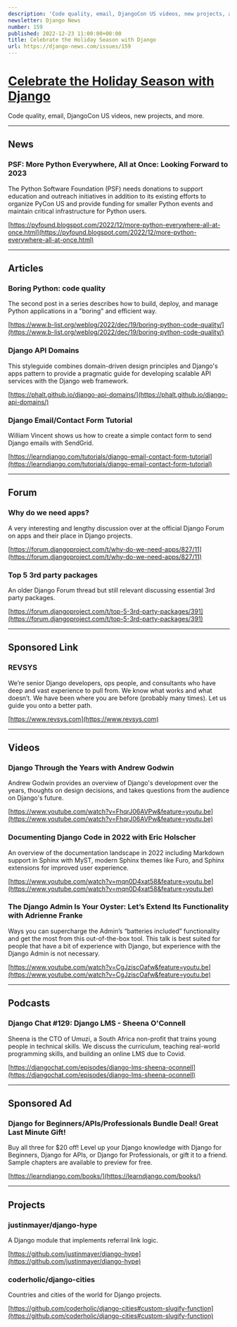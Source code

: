 ```yaml
---
description: 'Code quality, email, DjangoCon US videos, new projects, and more. '
newsletter: Django News
number: 159
published: 2022-12-23 11:00:00+00:00
title: Celebrate the Holiday Season with Django
url: https://django-news.com/issues/159
---
```


# [Celebrate the Holiday Season with Django](https://django-news.com/issues/159)

Code quality, email, DjangoCon US videos, new projects, and more. 

----

## News

### PSF: More Python Everywhere, All at Once: Looking Forward to 2023

<p>The Python Software Foundation (PSF) needs donations to support education and outreach initiatives in addition to its existing efforts to organize PyCon US and provide funding for smaller Python events and maintain critical infrastructure for Python users.</p>

[https://pyfound.blogspot.com/2022/12/more-python-everywhere-all-at-once.html](https://pyfound.blogspot.com/2022/12/more-python-everywhere-all-at-once.html)

----

## Articles

### Boring Python: code quality

<p>The second post in a series describes how to build, deploy, and manage Python applications in a "boring" and efficient way.</p>

[https://www.b-list.org/weblog/2022/dec/19/boring-python-code-quality/](https://www.b-list.org/weblog/2022/dec/19/boring-python-code-quality/)

### Django API Domains

<p>This styleguide combines domain-driven design principles and Django's apps pattern to provide a pragmatic guide for developing scalable API services with the Django web framework.</p>

[https://phalt.github.io/django-api-domains/](https://phalt.github.io/django-api-domains/)

### Django Email/Contact Form Tutorial

<p>William Vincent shows us how to create a simple contact form to send Django emails with SendGrid.</p>

[https://learndjango.com/tutorials/django-email-contact-form-tutorial](https://learndjango.com/tutorials/django-email-contact-form-tutorial)

----

## Forum

### Why do we need apps?

<p>A very interesting and lengthy discussion over at the official Django Forum on apps and their place in Django projects.</p>

[https://forum.djangoproject.com/t/why-do-we-need-apps/827/11](https://forum.djangoproject.com/t/why-do-we-need-apps/827/11)

### Top 5 3rd party packages

<p>An older Django Forum thread but still relevant discussing essential 3rd party packages.</p>

[https://forum.djangoproject.com/t/top-5-3rd-party-packages/391](https://forum.djangoproject.com/t/top-5-3rd-party-packages/391)

----

## Sponsored Link

### REVSYS

<p>We’re senior Django developers, ops people, and consultants who have deep and vast experience to pull from. We know what works and what doesn’t. We have been where you are before (probably many times). Let us guide you onto a better path.</p>

[https://www.revsys.com](https://www.revsys.com)

----

## Videos

### Django Through the Years with Andrew Godwin

<p>Andrew Godwin provides an overview of Django's development over the years, thoughts on design decisions, and takes questions from the audience on Django's future.</p>

[https://www.youtube.com/watch?v=FhqrJ06AVPw&feature=youtu.be](https://www.youtube.com/watch?v=FhqrJ06AVPw&feature=youtu.be)

### Documenting Django Code in 2022 with Eric Holscher 

<p>An overview of the documentation landscape in 2022 including Markdown support in Sphinx with MyST, modern Sphinx themes like Furo, and Sphinx extensions for improved user experience.</p>

[https://www.youtube.com/watch?v=mqn0D4xat58&feature=youtu.be](https://www.youtube.com/watch?v=mqn0D4xat58&feature=youtu.be)

### The Django Admin Is Your Oyster: Let’s Extend Its Functionality with Adrienne Franke

<p>Ways you can supercharge the Admin’s “batteries included” functionality and get the most from this out-of-the-box tool. This talk is best suited for people that have a bit of experience with Django, but experience with the Django Admin is not necessary.</p>

[https://www.youtube.com/watch?v=CgJziscOafw&feature=youtu.be](https://www.youtube.com/watch?v=CgJziscOafw&feature=youtu.be)

----

## Podcasts

### Django Chat #129: Django LMS - Sheena O'Connell

<p>Sheena is the CTO of Umuzi, a South Africa non-profit that trains young people in technical skills. We discuss the curriculum, teaching real-world programming skills, and building an online LMS due to Covid.</p>

[https://djangochat.com/episodes/django-lms-sheena-oconnell](https://djangochat.com/episodes/django-lms-sheena-oconnell)

----

## Sponsored Ad

### Django for Beginners/APIs/Professionals Bundle Deal! Great Last Minute Gift!

<p>Buy all three for $20 off! Level up your Django knowledge with Django for Beginners, Django for APIs, or Django for Professionals, or gift it to a friend. Sample chapters are available to preview for free.</p>

[https://learndjango.com/books/](https://learndjango.com/books/)

----

## Projects

### justinmayer/django-hype

<p>A Django module that implements referral link logic.</p>

[https://github.com/justinmayer/django-hype](https://github.com/justinmayer/django-hype)

### coderholic/django-cities

<p>Countries and cities of the world for Django projects.</p>

[https://github.com/coderholic/django-cities#custom-slugify-function](https://github.com/coderholic/django-cities#custom-slugify-function)
